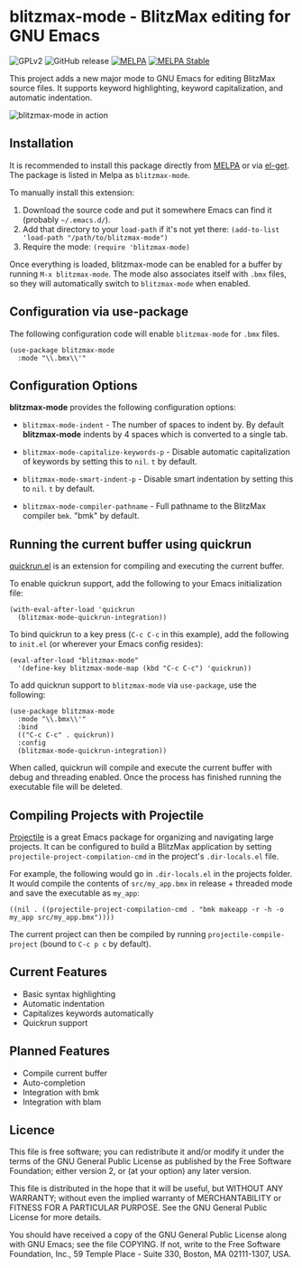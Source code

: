 # blitzmax-mode - BlitzMax editing for GNU Emacs

![GPLv2](https://img.shields.io/github/license/Sodaware/blitzmax-mode.svg)
![GitHub release](https://img.shields.io/github/release/Sodaware/blitzmax-mode.svg)
[![MELPA](https://melpa.org/packages/blitzmax-mode-badge.svg)](https://melpa.org/#/blitzmax-mode)
[![MELPA Stable](https://stable.melpa.org/packages/blitzmax-mode-badge.svg)](https://stable.melpa.org/#/blitzmax-mode)

This project adds a new major mode to GNU Emacs for editing BlitzMax source
files. It supports keyword highlighting, keyword capitalization, and automatic
indentation.

![blitzmax-mode in action](https://www.sodaware.net/assets/images/projects/blitzmax-mode/blitzmax-mode-screenshot.png)


## Installation

It is recommended to install this package directly from
[MELPA](https://melpa.org/) or via
[el-get](https://www.emacswiki.org/emacs/el-get). The package is listed in Melpa
as `blitzmax-mode`.

To manually install this extension:

  1. Download the source code and put it somewhere Emacs can find it (probably
     `~/.emacs.d/`).
  2. Add that directory to your `load-path` if it's not yet there: 
    `(add-to-list 'load-path "/path/to/blitzmax-mode")`
  3. Require the mode:
     `(require 'blitzmax-mode)`

Once everything is loaded, blitzmax-mode can be enabled for a buffer by running
`M-x blitzmax-mode`. The mode also associates itself with `.bmx` files, so they
will automatically switch to `blitzmax-mode` when enabled.

## Configuration via use-package

The following configuration code will enable `blitzmax-mode` for `.bmx` files.

```elisp
(use-package blitzmax-mode
  :mode "\\.bmx\\'"
```

## Configuration Options

**blitzmax-mode** provides the following configuration options:

* `blitzmax-mode-indent` - The number of spaces to indent by. By default
  **blitzmax-mode** indents by 4 spaces which is converted to a single tab.

* `blitzmax-mode-capitalize-keywords-p` - Disable automatic capitalization of
  keywords by setting this to `nil`. `t` by default.

* `blitzmax-mode-smart-indent-p` - Disable smart indentation by setting this to
  `nil`. `t` by default.

* `blitzmax-mode-compiler-pathname` - Full pathname to the BlitzMax compiler
  `bmk`. "bmk" by default.


## Running the current buffer using quickrun

[quickrun.el](https://github.com/syohex/emacs-quickrun/) is an extension for
compiling and executing the current buffer.

To enable quickrun support, add the following to your Emacs initialization file:

```elisp
(with-eval-after-load 'quickrun
  (blitzmax-mode-quickrun-integration))
```

To bind quickrun to a key press (`C-c C-c` in this example), add the following
to `init.el` (or wherever your Emacs config resides):

```elisp
(eval-after-load "blitzmax-mode"
  '(define-key blitzmax-mode-map (kbd "C-c C-c") 'quickrun))
```

To add quickrun support to `blitzmax-mode` via `use-package`, use the following:

```elisp
(use-package blitzmax-mode
  :mode "\\.bmx\\'"
  :bind
  (("C-c C-c" . quickrun))
  :config
  (blitzmax-mode-quickrun-integration))
```

When called, quickrun will compile and execute the current buffer with debug and
threading enabled. Once the process has finished running the executable file
will be deleted.


## Compiling Projects with Projectile

[Projectile](https://github.com/bbatsov/projectile) is a great Emacs package for
organizing and navigating large projects. It can be configured to build a
BlitzMax application by setting `projectile-project-compilation-cmd` in the
project's `.dir-locals.el` file.

For example, the following would go in `.dir-locals.el` in the projects
folder. It would compile the contents of `src/my_app.bmx` in release + threaded
mode and save the executable as `my_app`:

```elisp
((nil . ((projectile-project-compilation-cmd . "bmk makeapp -r -h -o my_app src/my_app.bmx"))))
```

The current project can then be compiled by running `projectile-compile-project`
(bound to `C-c p c` by default).


## Current Features

* Basic syntax highlighting
* Automatic indentation
* Capitalizes keywords automatically
* Quickrun support


## Planned Features

* Compile current buffer
* Auto-completion
* Integration with bmk
* Integration with blam


## Licence

This file is free software; you can redistribute it and/or modify it under the
terms of the GNU General Public License as published by the Free Software
Foundation; either version 2, or (at your option) any later version.

This file is distributed in the hope that it will be useful, but WITHOUT ANY
WARRANTY; without even the implied warranty of MERCHANTABILITY or FITNESS FOR A
PARTICULAR PURPOSE. See the GNU General Public License for more details.

You should have received a copy of the GNU General Public License along with GNU
Emacs; see the file COPYING.  If not, write to the Free Software Foundation,
Inc., 59 Temple Place - Suite 330, Boston, MA 02111-1307, USA.
